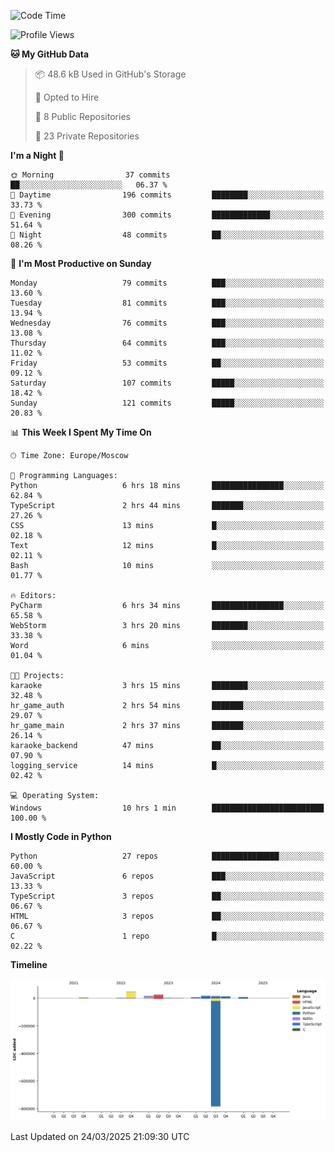 <!--START_SECTION:waka-->
![Code Time](http://img.shields.io/badge/Code%20Time-629%20hrs%2041%20mins-blue)

![Profile Views](http://img.shields.io/badge/Profile%20Views-1-blue)

**🐱 My GitHub Data** 

> 📦 48.6 kB Used in GitHub's Storage 
 > 
> 💼 Opted to Hire
 > 
> 📜 8 Public Repositories 
 > 
> 🔑 23 Private Repositories 
 > 
**I'm a Night 🦉** 

```text
🌞 Morning                37 commits          ██░░░░░░░░░░░░░░░░░░░░░░░   06.37 % 
🌆 Daytime                196 commits         ████████░░░░░░░░░░░░░░░░░   33.73 % 
🌃 Evening                300 commits         █████████████░░░░░░░░░░░░   51.64 % 
🌙 Night                  48 commits          ██░░░░░░░░░░░░░░░░░░░░░░░   08.26 % 
```
📅 **I'm Most Productive on Sunday** 

```text
Monday                   79 commits          ███░░░░░░░░░░░░░░░░░░░░░░   13.60 % 
Tuesday                  81 commits          ███░░░░░░░░░░░░░░░░░░░░░░   13.94 % 
Wednesday                76 commits          ███░░░░░░░░░░░░░░░░░░░░░░   13.08 % 
Thursday                 64 commits          ███░░░░░░░░░░░░░░░░░░░░░░   11.02 % 
Friday                   53 commits          ██░░░░░░░░░░░░░░░░░░░░░░░   09.12 % 
Saturday                 107 commits         █████░░░░░░░░░░░░░░░░░░░░   18.42 % 
Sunday                   121 commits         █████░░░░░░░░░░░░░░░░░░░░   20.83 % 
```


📊 **This Week I Spent My Time On** 

```text
🕑︎ Time Zone: Europe/Moscow

💬 Programming Languages: 
Python                   6 hrs 18 mins       ████████████████░░░░░░░░░   62.84 % 
TypeScript               2 hrs 44 mins       ███████░░░░░░░░░░░░░░░░░░   27.26 % 
CSS                      13 mins             █░░░░░░░░░░░░░░░░░░░░░░░░   02.18 % 
Text                     12 mins             █░░░░░░░░░░░░░░░░░░░░░░░░   02.11 % 
Bash                     10 mins             ░░░░░░░░░░░░░░░░░░░░░░░░░   01.77 % 

🔥 Editors: 
PyCharm                  6 hrs 34 mins       ████████████████░░░░░░░░░   65.58 % 
WebStorm                 3 hrs 20 mins       ████████░░░░░░░░░░░░░░░░░   33.38 % 
Word                     6 mins              ░░░░░░░░░░░░░░░░░░░░░░░░░   01.04 % 

🐱‍💻 Projects: 
karaoke                  3 hrs 15 mins       ████████░░░░░░░░░░░░░░░░░   32.48 % 
hr_game_auth             2 hrs 54 mins       ███████░░░░░░░░░░░░░░░░░░   29.07 % 
hr_game_main             2 hrs 37 mins       ███████░░░░░░░░░░░░░░░░░░   26.14 % 
karaoke_backend          47 mins             ██░░░░░░░░░░░░░░░░░░░░░░░   07.90 % 
logging_service          14 mins             █░░░░░░░░░░░░░░░░░░░░░░░░   02.42 % 

💻 Operating System: 
Windows                  10 hrs 1 min        █████████████████████████   100.00 % 
```

**I Mostly Code in Python** 

```text
Python                   27 repos            ███████████████░░░░░░░░░░   60.00 % 
JavaScript               6 repos             ███░░░░░░░░░░░░░░░░░░░░░░   13.33 % 
TypeScript               3 repos             ██░░░░░░░░░░░░░░░░░░░░░░░   06.67 % 
HTML                     3 repos             ██░░░░░░░░░░░░░░░░░░░░░░░   06.67 % 
C                        1 repo              █░░░░░░░░░░░░░░░░░░░░░░░░   02.22 % 
```



**Timeline**

![Lines of Code chart](https://raw.githubusercontent.com/adlemx/adlemx/main/assets/bar_graph.png)


 Last Updated on 24/03/2025 21:09:30 UTC
<!--END_SECTION:waka-->
